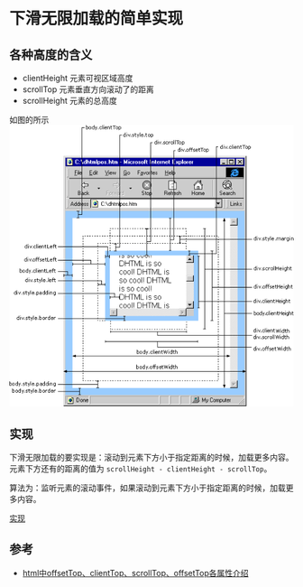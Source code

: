 # 下滑无限加载的简单实现
## 各种高度的含义
* clientHeight 元素可视区域高度
* scrollTop 元素垂直方向滚动了的距离
* scrollHeight 元素的总高度

如图的所示
![size-describe](size-describe.gif)

## 实现
下滑无限加载的要实现是：滚动到元素下方小于指定距离的时候，加载更多内容。元素下方还有的距离的值为 `scrollHeight - clientHeight - scrollTop`。

算法为：监听元素的滚动事件，如果滚动到元素下方小于指定距离的时候，加载更多内容。

[实现](demo.html)

## 参考
* [html中offsetTop、clientTop、scrollTop、offsetTop各属性介绍](http://blog.csdn.net/fswan/article/details/17238933)


